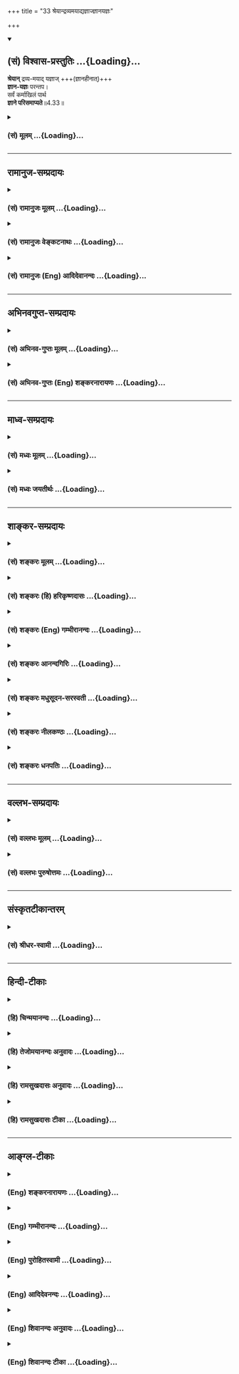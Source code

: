 +++
title = "33 श्रेयान्द्रव्यमयाद्यज्ञाज्ज्ञानयज्ञः"

+++
<div class="js_include" newlevelforh1="2" title="(सं) विश्वास-प्रस्तुतिः" unfilled url="/purANam_vaiShNavam/mahAbhAratam/06-bhIShma-parva/03-bhagavad-gItA-parva/saMskRtam/vishvAsa-prastutiH/04_jnAna-yogaH_brahmArp/33_shreyAndravyamayA.md">
<details open><summary><h2>(सं) विश्वास-प्रस्तुतिः ...{Loading}...</h2></summary>

**श्रेयान्** द्रव्य-मयाद् यज्ञाज् +++(ज्ञानहीनात्)+++  
**ज्ञान-यज्ञः** परन्तप।  
सर्वं कर्माखिलं पार्थ  
**ज्ञाने परिसमाप्यते**॥4.33॥
</details>
</div>
<div class="js_include collapsed" newlevelforh1="3" title="(सं) मूलम्" unfilled url="/purANam_vaiShNavam/mahAbhAratam/06-bhIShma-parva/03-bhagavad-gItA-parva/saMskRtam/mUlam/04_jnAna-yogaH_brahmArp/33_shreyAndravyamayA.md">
<details><summary><h3>(सं) मूलम् ...{Loading}...</h3></summary>

श्रेयान्द्रव्यमयाद्यज्ञाज्ज्ञानयज्ञः परन्तप।  
सर्वं कर्माखिलं पार्थ ज्ञाने परिसमाप्यते।।4.33।।
</details>
</div>


_________________
## रामानुज-सम्प्रदायः
<div class="js_include collapsed" newlevelforh1="3" title="(सं) रामानुजः मूलम्" unfilled url="/purANam_vaiShNavam/mahAbhAratam/06-bhIShma-parva/03-bhagavad-gItA-parva/saMskRtam/rAmAnujaH/mUlam/04_jnAna-yogaH_brahmArp/33_shreyAndravyamayA.md">
<details><summary><h3>(सं) रामानुजः मूलम् ...{Loading}...</h3></summary>

।।4.33।। उभयाकारे कर्मणि **द्रव्यमयाद्** अंशाद् **ज्ञानमयः** अंशः
**श्रेयान्।** सर्वस्य कर्मणः तदितरस्य च अखिलस्य उपादेयस्य **ज्ञाने**
परिसमाप्तेः। तद् एवं सर्वैः साधनैः प्राप्यभूतं ज्ञानं कर्मान्तर्गतत्वेन
अभ्यस्यते। तद् एव हि अभ्यस्यमानं क्रमेण प्राप्यदशां प्रतिपद्यते।

</details>
</div>
<div class="js_include collapsed" newlevelforh1="3" title="(सं) रामानुजः वेङ्कटनाथः" unfilled url="/purANam_vaiShNavam/mahAbhAratam/06-bhIShma-parva/03-bhagavad-gItA-parva/saMskRtam/rAmAnujaH/venkaTanAthaH/04_jnAna-yogaH_brahmArp/33_shreyAndravyamayA.md">
<details><summary><h3>(सं) रामानुजः वेङ्कटनाथः ...{Loading}...</h3></summary>

  
  
।।4.33।। श्रेयान् इत्यादेराध्यायपरिसमाप्तेर्ज्ञानविषयस्यैकप्रघट्टकस्य
सङ्गतिपूर्वकमर्थमाह अन्तर्गतेति। अवान्तरभेदप्रतिपादनरूपावान्तरप्रकरणात्
प्राचीनेन कर्मणो ज्ञानाकारत्वप्रतिपादकप्रघट्टकेनास्य साक्षात्सङ्गतिः।
ननु द्रव्यमयाद्यज्ञात् ज्ञानयज्ञः श्रेयानिति निर्दिष्टे
सत्यात्मसाक्षात्कारान्तरङ्गज्ञानयोगप्राधान्यं ग्रहीतुमुचितम्सर्वं
कर्माखिलं पार्थ ज्ञाने परिसमाप्यते इत्यनेन कर्मफलस्य सर्वस्य
ज्ञानेऽन्तर्भावश्च प्रतीयतेअपि चेदसि सर्वेभ्यः पापेभ्यः पापकृत्तमः
4।36ज्ञानाग्निः सर्वकर्माणि 4।37योगसन्न्यस्तकर्माणम् 4।41
इत्यादिनिर्देशाश्चानन्तरभाविनः कर्मयोगविरोधिनःन हि ज्ञानेन 4।38 इति
श्लोकोऽपि कर्मयोगात् ज्ञानयोगस्य पावनत्वातिरेकपर इति प्रतीयतेज्ञानं
लब्ध्वा परां शान्तिमचिरेणाधिगच्छति 4।39 इत्येतदपि ज्ञानयोगस्यान्तरङ्गतया
शीघ्रकारित्वमितरस्य विलम्बितफलत्वं व्यनक्तियेन भूतान्यशेषेण
द्रक्ष्यस्यात्मन्यथो मयि 4।35 इति ज्ञानस्वरूपकथनमपि ज्ञानयोगत्वं द्रढयति
न हि कर्मयोगान्तर्गतेन आत्मज्ञानेनैव सर्वं
साक्षात्क्रियतेस्वाध्यायज्ञानयज्ञाश्च 4।28 इत्यत्र च द्रव्ययज्ञादेः
पृथक्त्वेन ज्ञानयज्ञो निर्दिष्टः अतो ज्ञानयोगप्रशंसाप्रकरणमिदमिति
ग्राह्यमिति।  
  
अत्रोच्यतेश्रेयान् द्रव्यमयाद्यज्ञात् इत्यत्र तावत्
ज्ञानप्राधान्यमात्रान्न ज्ञानयोगविवक्षा वक्तुमुचिताकर्म ज्यायो ह्यकर्मणः
3।8 इत्यादिषु सर्वत्र तद्विपरीतकर्मप्राधान्यस्यैव प्रपञ्चितत्वात्
उत्तराध्यायेऽपितयोस्तु कर्मसन्न्यासात्कर्मयोगो विशिष्यते 5।2
इत्यादेर्वक्ष्यमाणत्वात् मध्ये तद्विरुद्धार्थप्रतिपादनायोगात् अतोऽत्र
ज्ञानयज्ञशब्दः कर्मयोगांशविषयः। स्वाध्यायज्ञानयज्ञाश्च 4।28 इत्यत्र तु
स्वाध्यायार्थाभ्यासरूपज्ञानयज्ञपरत्वमुक्तम् आत्मयाथात्म्यमपि
स्वाध्यायार्थ इति तस्य चास्य च नातिप्रकर्षः। तस्मादज्ञानसम्भूतं 4।42
इत्यध्यायोपसंहारश्लोके च ज्ञानासिना संशयं छित्वायोगमातिष्ठोत्तिष्ठ 4।42
इति युद्धोत्साहविधानेन कर्मयोगस्तदन्तर्गतज्ञानं च व्यक्तं प्रतीयते न हि
ज्ञानयोगस्य श्रेयस्तया युद्धार्थमुत्तिष्ठेति सङ्गच्छते। सर्वं कर्म
इत्येतत्तु कर्मान्तर्गतज्ञानांशस्य प्राधान्यहेतुमात्रपरमेवअपि चेदसि
4।36ज्ञानाग्निः सर्वकर्माणि 4।37नहि ज्ञानेन सदृशम् 4।38 इत्यादेरपि न
ज्ञानयोगैकान्त्यं ज्ञानांशस्य
पापनिवर्तकत्वरूपप्रशंसापरत्वात्। योगसन्न्यस्तकर्माणम् 4।41 इत्यत्रापि
कर्मणः फलसङ्गादिराहित्यज्ञानाकारतापत्तिमात्रं विवक्षितम्। ज्ञानं लब्ध्वा
परां शान्तिम् 4।29 इति श्लोके तु कर्मयोगान्तर्गतज्ञानांशस्य
साक्षात्काररूपपरिपाकावस्थोच्यतेतत्स्वयं योगसंसिद्धः कालेनात्मनि विन्दति
4।38श्रद्धावान् लभते ज्ञानम् 4।39 इत्यनन्तरमेव परिपाकावस्थाया
विशदीकरणात्। एतेनयेन भूतान्यशेषेण द्रक्ष्यसि 4।35 इत्येतदपि
निर्व्यूढम्। तदेतदखिलमभिप्रेत्याह उभयाकार इति। कर्मणि कर्मयोग इत्यर्थः।
अनुष्ठेयपरो वाऽत्र कर्मशब्दः। द्रव्यमयादंशादिति। यज्ञशब्दोऽत्र
यज्ञांशविषय इति भावः। सर्वाखिलशब्दयोर्विषयभेदादपौनरुक्त्यमाहतदितरस्येति।
कर्मेतरत्किमन्यदिहोपादेयं कथं च कर्मणस्तस्य च ज्ञाने परिसमाप्तिः
इत्यत्राह तदेवेति। सर्वैः साधनैरिति तदितरोपादेयप्रदर्शनम्। प्राप्यभूतमिति
तत्र तत्परिसमाप्तिज्ञापनम्। कर्मणस्तत्र परिसमाप्तिं विवृणोति
तदेवाभ्यस्यमानमिति। अवधारणेन साध्यसाधनभावोऽवस्थाभेदमात्रनिबन्धन
इत्यभिप्रेतम्। एतेन कर्मणः स्वान्तर्भूतज्ञाने परिसमाप्तिः।
साक्षात्कारलक्षणसाध्यदशाविवक्षयेत्युक्तं भवति।  
  

</details>
</div>
<div class="js_include collapsed" newlevelforh1="3" title="(सं) रामानुजः (Eng) आदिदेवानन्दः" unfilled url="/purANam_vaiShNavam/mahAbhAratam/06-bhIShma-parva/03-bhagavad-gItA-parva/saMskRtam/rAmAnujaH/english/AdidevAnandaH/04_jnAna-yogaH_brahmArp/33_shreyAndravyamayA.md">
<details><summary><h3>(सं) रामानुजः (Eng) आदिदेवानन्दः ...{Loading}...</h3></summary>

4.33 Karma Yoga has two aspects - knowledge and material ingredients. Of these two, the component of knowledge is superior to the component of material ingredients. Knowledge is the culmination of all actions and of everything else, accessories and other things helpful. This knowledge alone, which is to be obtained by all means, is practised as comprehended in Karma Yoga. And this knowledge being regularly practised, reaches gradually what is ultimately attainable i.e., the vision of the self.

</details>
</div>


_________________
## अभिनवगुप्त-सम्प्रदायः
<div class="js_include collapsed" newlevelforh1="3" title="(सं) अभिनव-गुप्तः मूलम्" unfilled url="/purANam_vaiShNavam/mahAbhAratam/06-bhIShma-parva/03-bhagavad-gItA-parva/saMskRtam/abhinava-guptaH/mUlam/04_jnAna-yogaH_brahmArp/33_shreyAndravyamayA.md">
<details><summary><h3>(सं) अभिनव-गुप्तः मूलम् ...{Loading}...</h3></summary>

।।4.33।। अत्र त्वयं विशेषः श्रेयानिति। द्रव्ययज्ञात् केवलात् ज्ञानदीपितो
यज्ञः श्रेष्ठः। केवलता मयटा सूचिता। यतः सर्वं कर्म ज्ञाने निष्ठामेति।

</details>
</div>
<div class="js_include collapsed" newlevelforh1="3" title="(सं) अभिनव-गुप्तः (Eng) शङ्करनारायणः" unfilled url="/purANam_vaiShNavam/mahAbhAratam/06-bhIShma-parva/03-bhagavad-gItA-parva/saMskRtam/abhinava-guptaH/english/shankaranArAyaNaH/04_jnAna-yogaH_brahmArp/33_shreyAndravyamayA.md">
<details><summary><h3>(सं) अभिनव-गुप्तः (Eng) शङ्करनारायणः ...{Loading}...</h3></summary>

4.33 Sreyan etc. The sacrifice, illuminated by knowledge, is much more
superior to the sacrifice consisting of materials exclusively. The
exclusive nature \[of it\] is indicated by the suffix mayat \[in
dravyamaya\]. For, all actions attain their finality in knowledge.

</details>
</div>


_________________
## माध्व-सम्प्रदायः
<div class="js_include collapsed" newlevelforh1="3" title="(सं) मध्वः मूलम्" unfilled url="/purANam_vaiShNavam/mahAbhAratam/06-bhIShma-parva/03-bhagavad-gItA-parva/saMskRtam/madhvaH/mUlam/04_jnAna-yogaH_brahmArp/33_shreyAndravyamayA.md">
<details><summary><h3>(सं) मध्वः मूलम् ...{Loading}...</h3></summary>

।।4.33।। अखिलमुपासनाद्यङ्गयुक्तम्। ज्ञानफलमेवेत्यर्थः।

</details>
</div>
<div class="js_include collapsed" newlevelforh1="3" title="(सं) मध्वः जयतीर्थः" unfilled url="/purANam_vaiShNavam/mahAbhAratam/06-bhIShma-parva/03-bhagavad-gItA-parva/saMskRtam/madhvaH/jayatIrthaH/04_jnAna-yogaH_brahmArp/33_shreyAndravyamayA.md">
<details><summary><h3>(सं) मध्वः जयतीर्थः ...{Loading}...</h3></summary>

।।4.33।। सर्वं कर्म इत्युक्तत्वात् अखिलमिति पुनरुक्तिरित्यत आह
**अखिलमि**ति। कर्मसमृद्ध्यार्थान्युपासनानि वेद एवोच्यन्ते। खिलं सशेषं न
भवतीति अखिलमित्यर्थः। ज्ञाने परिसमाप्यते इत्यस्य ज्ञाने जाते न कर्म
कार्यमित्यन्यथाप्रतीतिनिवारणाय तात्पर्यमाह **ज्ञाने**ति। परिसमाप्तिः
सम्पूर्णता सफलता सा च ज्ञाने सतीति सन्निधानाज्ज्ञानलक्षणेनैव फलेनेति
भावः।

</details>
</div>


_________________
## शाङ्कर-सम्प्रदायः
<div class="js_include collapsed" newlevelforh1="3" title="(सं) शङ्करः मूलम्" unfilled url="/purANam_vaiShNavam/mahAbhAratam/06-bhIShma-parva/03-bhagavad-gItA-parva/saMskRtam/shankaraH/mUlam/04_jnAna-yogaH_brahmArp/33_shreyAndravyamayA.md">
<details><summary><h3>(सं) शङ्करः मूलम् ...{Loading}...</h3></summary>

।।4.33।। **श्रेयान् द्रव्यमयात्** द्रव्यसाधनसाध्यात् **यज्ञात्
ज्ञानयज्ञः** हे **परंतप।** द्रव्यमयो हि यज्ञः फलस्यारम्भकः ज्ञानयज्ञः न
फलारम्भकः अतः श्रेयान् प्रशस्यतरः। कथम् यतः **सर्वं कर्म** समस्तम्
**अखिलम्** अप्रतिबद्धं **पार्थ ज्ञाने** मोक्षसाधने
सर्वतःसंप्लुतोदकस्थानीये **परिसमाप्यते** अन्तर्भवतीत्यर्थः यथा कृताय
विजितायाधरेयाः संयन्त्येवमेनं सर्वं तदभिसमेति यत् किञ्चित्प्रजाः साधु
कुर्वन्ति यस्तद्वेद यत्स वेद (छा0 उ₀ 4.1.4) इति श्रुतेः।। तदेतत् विशिष्टं
ज्ञानं तर्हि केन प्राप्यते इत्युच्यते

</details>
</div>
<div class="js_include collapsed" newlevelforh1="3" title="(सं) शङ्करः (हि) हरिकृष्णदासः" unfilled url="/purANam_vaiShNavam/mahAbhAratam/06-bhIShma-parva/03-bhagavad-gItA-parva/saMskRtam/shankaraH/hindI/harikRShNadAsaH/04_jnAna-yogaH_brahmArp/33_shreyAndravyamayA.md">
<details><summary><h3>(सं) शङ्करः (हि) हरिकृष्णदासः ...{Loading}...</h3></summary>

।।4.33।। ब्रह्मार्पणम् इत्यादि श्लोकद्वारा यथार्थ ज्ञानको यज्ञरूपसे
सम्पादन किया फिर बहुतसे यज्ञोंका वर्णन किया। अब पुरुषका इच्छित प्रयोजन
जिन यज्ञोंसे सिद्ध होता है उन उपर्युक्त अन्य यज्ञोंकी अपेक्षा
ज्ञानयज्ञकी स्तुति करते हैं। कैसे सो कहते हैं हे परन्तप द्रव्यमय यज्ञकी
अपेक्षा अर्थात् द्रव्यरूप साधनद्वारा सिद्ध होनेवाले यज्ञकी अपेक्षा
ज्ञानयज्ञ श्रेष्ठतर है। क्योंकि द्रव्यमय यज्ञ फलका आरम्भ करनेवाला है और
ज्ञानयज्ञ ( जन्मादि ) फल देनेवाला नहीं है। इसलिये वह श्रेष्ठतर अर्थात्
अधिक प्रशंसनीय है। क्योंकि हे पार्थ सबकेसब कर्म मोक्षसाधनरूप ज्ञानमें जो
कि सब ओरसे परिपूर्ण जलाशयके समान है समाप्त हो जाते हैं अर्थात् उन सबका
ज्ञानमें अन्तर्भाव हो जाता है। जैसे ( चौपड़के खेलमें कृतयुग त्रेता
द्वापर और कलियुग ऐसे नामवाले जो चार पासे होते हैं उनमेंसे ) कृतयुग नामक
पासेको जीत लेनेपर नीचेवाले सब पासे अपनेआप ही जीत लिये जाते हैं ऐसे ही
जिसको वह रैक्व जानता है उस ब्रह्मको जो कोई भी जान लेता है प्रजा जो कुछ
भी अच्छे कर्म करती है उन सबका फल उसे अपनेआप ही मिल जाता है। इस श्रुतिसे
भी यही सिद्ध होता है।

</details>
</div>
<div class="js_include collapsed" newlevelforh1="3" title="(सं) शङ्करः (Eng) गम्भीरानन्दः" unfilled url="/purANam_vaiShNavam/mahAbhAratam/06-bhIShma-parva/03-bhagavad-gItA-parva/saMskRtam/shankaraH/english/gambhIrAnandaH/04_jnAna-yogaH_brahmArp/33_shreyAndravyamayA.md">
<details><summary><h3>(सं) शङ्करः (Eng) गम्भीरानन्दः ...{Loading}...</h3></summary>

4.33 O destroyer of enemies, jnana-yajnah, Knowledge considered as a
sacrifice; is sreyan, greater; dravyamayat yajnat, than sacrifices
reiring materials \[Including study of the Vedas, etc. also.\] For, a
sacrifice performed with materials is an originator of results,
\[Worldly prosperity, attaining heaven, etc.\], but Knowledge considered
as a sacrifice is not productive of results. \[It only reveals the state
of Liberation that is an achieved fact. (According to Advaitism,
Liberation consists in the removal of ignorance by Illumination. Nothing
new is produced thery.-Tr.)\]. Hence it is greater, more praiseworthy.
How; Because, sarvam, all; karma-akhilam, actions in their totality,
without exception; O son of Prtha, parisamapyate, culminate, get merged
(attain their consummation); jnane, in Knowledge, which is a means to
Liberation and is comparable to 'a flood all around' (cf.2.46). This is
the idea, which accords with the Upanisadic text, 'As when the (face of
a die) bearing the number 4, called Krta, wins, the other inferior
(numbers on the die-faces) get included in it, so whatever good actions
are performed by beings, all that gets merged in this one (Raikva). (So
it happens) to anyone who knows what he (Raikva) knew' (Ch. 4.1.4). In
that case, by what means is this highly estimable Knowledge acired; The
answer is being given:

</details>
</div>
<div class="js_include collapsed" newlevelforh1="3" title="(सं) शङ्करः आनन्दगिरिः" unfilled url="/purANam_vaiShNavam/mahAbhAratam/06-bhIShma-parva/03-bhagavad-gItA-parva/saMskRtam/shankaraH/AnandagiriH/04_jnAna-yogaH_brahmArp/33_shreyAndravyamayA.md">
<details><summary><h3>(सं) शङ्करः आनन्दगिरिः ...{Loading}...</h3></summary>

।।4.33।। कर्मयोगेऽनेकधाभिहिते सर्वस्य श्रेयःसाधनस्य
कर्मात्मकत्वप्रतिपत्त्या केवलं ज्ञानमनाद्रियमाणमर्जुनमालक्ष्य
वृत्तानुवादपूर्वकमुत्तरश्लोकस्य तात्पर्यमाह **ब्रह्मेत्यादिना।**
**सिद्धेति।** सिद्धं पुरुषार्थभूतं पुरुषापेक्षितलक्षणं प्रयोजनं येषां
यज्ञानां तैः। अनन्तरोपदिष्टैरिति यावत्। प्रश्नपूर्वकं स्तुतिप्रकारं
प्रकटयति **कथमित्यादिना।** ज्ञानयज्ञस्य द्रव्ययज्ञात्प्रशस्यतरत्वे
हेतुमाह **सर्वमिति।** द्रव्यसाधनसाध्यादित्युपलक्षणं स्वाध्यायादेरपि।
ततोऽपि ज्ञानयज्ञस्य श्रेयस्त्वाविशेषाद्द्रव्यमयादियज्ञेभ्यो ज्ञानयज्ञस्य
प्रशस्यतरत्व प्रपञ्चयति **द्रव्यमयो हीति।** फलस्याभ्युदयस्येत्यर्थः। न
फलारम्भको न कस्यचित्फलस्योत्पादकः किंतु नित्यसिद्धस्य मोक्षस्याभिव्यञ्जक
इत्यर्थः। तस्य प्रशस्यतरत्वे हेत्वन्तरमाह **यत इति।** समस्तं
कर्मेत्यग्निहोत्रादिकमुच्यते। अखिलमविद्यमानं खिलं शेषोऽस्येत्यनल्पम्
महत्तरमिति यावत्। सर्वमखिलमिति पदद्वयोपादानमसंकोचार्थम्। सर्वं कर्म
ज्ञानेऽन्तर्भवतीत्यत्र छान्दोग्यश्रुतिं प्रमाणयति **यथेति।** चतुरायके हि
द्यूते कश्चिदायश्चतुरङ्कः सन्कृतशब्देनोच्यते तस्मै विजिताय कृताय
तादर्थ्येनाधरेयास्तस्मादधस्ताद्भाविनस्त्रिद्व्येकाङ्कास्त्रेताद्वापरकलिनामानः
संयन्त्यायाः संगच्छन्ते चतुरङ्के खल्वाये
त्रिद्व्येकाङ्कानामायानामन्तर्भावो भवति
महासंख्यायामवान्तरसंख्यान्तर्भावावश्यंभावादेवमेनं विद्यावन्तं पुरुषं
सर्वं तदाभिमुख्येन समेति संगच्छते। किं तत्सर्वं यद्विदुषि
पुरुषेऽन्तर्भवति तदाह **यत्किञ्चिदिति।** प्रजाः सर्वा यत्किमपि साधु कर्म
कुर्वन्ति तत्सर्वमित्यर्थः। एनमभिसमेतीत्युक्तं तमेव विद्यावन्तं पुरुषं
विशिनष्टि **यस्तदिति।** किं तदित्युक्तं तदेव विशदयति **यत्स इति।** स
रैक्वो यत्तत्त्वं वेद तत्तत्त्वं योऽन्योऽपि जानाति तमेनं सर्वं साधु
कर्माभिसमेतीति योजना।

</details>
</div>
<div class="js_include collapsed" newlevelforh1="3" title="(सं) शङ्करः मधुसूदन-सरस्वती" unfilled url="/purANam_vaiShNavam/mahAbhAratam/06-bhIShma-parva/03-bhagavad-gItA-parva/saMskRtam/shankaraH/madhusUdana-sarasvatI/04_jnAna-yogaH_brahmArp/33_shreyAndravyamayA.md">
<details><summary><h3>(सं) शङ्करः मधुसूदन-सरस्वती ...{Loading}...</h3></summary>

।।4.33।। सर्वेषां तुल्यवन्निर्देशात्कर्मज्ञानयोः साम्यप्राप्तावाह
श्रेयान्प्रशस्यतरः साक्षान्मोक्षफलत्वात्
द्रव्यमयात्तदुपलक्षिताज्ज्ञानशून्यात्सर्वस्मादपि
यज्ञात्संसारफलाज्ज्ञानयज्ञ एकएव हे परन्तप। कस्मादेवं यस्मात् सर्वं कर्म
इष्टिपशुसोमचयनरूपं श्रौतमखिलं निरवशेषं स्मार्तमुपासनादिरूपं च यत्कर्मं
तत् ज्ञाने ब्रह्मात्मैक्यसाक्षात्कारे समाप्यते प्रतिबन्धक्षयद्वारेण
पर्यवस्यति। तमेतं वेदानुवचनेन ब्राह्मणा विविदिषन्ति यज्ञेन दानेन
तपसाऽनाशकेन इतिधर्मेण पापमपनुदति इति च श्रुतेः। सर्वापेक्षा च
यज्ञादिश्रुतेरश्ववत् इति न्यायाच्चेत्यर्थः।

</details>
</div>
<div class="js_include collapsed" newlevelforh1="3" title="(सं) शङ्करः नीलकण्ठः" unfilled url="/purANam_vaiShNavam/mahAbhAratam/06-bhIShma-parva/03-bhagavad-gItA-parva/saMskRtam/shankaraH/nIlakaNThaH/04_jnAna-yogaH_brahmArp/33_shreyAndravyamayA.md">
<details><summary><h3>(सं) शङ्करः नीलकण्ठः ...{Loading}...</h3></summary>

।।4.33।। यदर्थमेते यज्ञा उपन्यस्तास्तं ज्ञानयज्ञं स्तौति **श्रेयानिति।**
द्रव्यं बाह्यमाभ्यन्तरं च देहेन्द्रियादितत्साध्याद्द्रव्यमयाद्यज्ञात्
ज्ञानयज्ञो निःशेषवाङ्मनःकायप्रवृत्त्युपरमात्मकः श्रेयान्प्रशस्तरः।
ईयसुन्प्रत्ययेन तेषामपि प्रशस्तत्वं द्योत्यते तत्र हेतुः **सर्वमिति।**
कर्म कर्मफलं सर्वमखिलं सर्वाङ्गोपसंहारयुक्तं ज्ञाने
परिसमाप्यतेऽन्तर्भवति। यथा कृताय विजितायाधरेयाः संयन्त्येवमेवैनं सर्वं
तदभिसमेति यत्किंच प्रजाः साधु कुर्वन्ति यस्तद्वेद यत्स वेद इति।

</details>
</div>
<div class="js_include collapsed" newlevelforh1="3" title="(सं) शङ्करः धनपतिः" unfilled url="/purANam_vaiShNavam/mahAbhAratam/06-bhIShma-parva/03-bhagavad-gItA-parva/saMskRtam/shankaraH/dhanapatiH/04_jnAna-yogaH_brahmArp/33_shreyAndravyamayA.md">
<details><summary><h3>(सं) शङ्करः धनपतिः ...{Loading}...</h3></summary>

।।4.33।। कर्मजान्विद्धि तान्सर्वानित्युक्त्या सर्वेषु
ज्ञानयज्ञस्याप्युक्तत्वादितरसाभ्यमाशङ्क्याह
**श्रेयानिति।**देहेन्द्रियादिद्रव्यसाध्यात्संसारफलात्
द्रव्ययज्ञाज्ज्ञानयज्ञो मोक्षफलकोऽतिशयेन श्रेष्ठः। परंतपेति संबोधयन्
चित्तशुद्य्धा ज्ञानं लब्ध्वाऽज्ञानात्मकं शत्रुं तापयितुं मारयितुं समर्थो
भविष्यसि न कर्ममात्रेणेति सूचयति। तत्र हेतुमाह सर्वमग्निहोत्रादिकं
कर्मोक्तद्वादशयज्ञात्मकं सर्वमिति प्रकरणात्संकोचमाशङ्क्याह।
अखिलमुक्तानुक्त श्रौतस्मार्तमुपासनादिरुपं ज्ञाने तत्त्वसाक्षात्कारे
मोक्षसाधने परिसमाप्यतेऽन्तर्भवति। यावनर्थ उदपाने सर्वतःसप्लुतोदके।
तावान्सर्वेषु वेदेषु ब्राह्मणस्य विजानतः इत्युक्तत्वात्। यद्वा
प्रतिबन्धक्षयद्वारेण पर्यवस्यतितमेतं वेदानुवचनेन ब्राह्मणा विविदिषन्ति
यज्ञेन इत्यादिश्रुतेःसर्वापेक्षा च यज्ञादिश्रुतेरश्ववत् इति
न्यायाच्चेत्यर्थः। अस्मिन्पक्षे निष्कामकर्मणामेव तत्र विनियोगात्सर्वं
कर्माखिलमिति संकोचनिवारकयोः सर्वाखिलपदयोरन्यतरस्य प्रयोजनं चिन्त्यम्।
यथा युधिष्ठिरभीमसेनयोरपि पार्थेत्यस्मिन्नन्तर्भावः
तथाएतस्यैवानन्दस्यान्यानि भूतानि मात्रामुपजीवन्ति इति श्रुत्या
ज्ञानकाण्डफले तत्त्वसाक्षात्कारे इतरकाण्डफलस्यान्तर्भाव इति ध्वनयन्नाह
पार्थेति।

</details>
</div>


_________________
## वल्लभ-सम्प्रदायः
<div class="js_include collapsed" newlevelforh1="3" title="(सं) वल्लभः मूलम्" unfilled url="/purANam_vaiShNavam/mahAbhAratam/06-bhIShma-parva/03-bhagavad-gItA-parva/saMskRtam/vallabhaH/mUlam/04_jnAna-yogaH_brahmArp/33_shreyAndravyamayA.md">
<details><summary><h3>(सं) वल्लभः मूलम् ...{Loading}...</h3></summary>

।।4.33।। सर्वेभ्यो यज्ञेभ्यो ब्रह्मात्मकत्वज्ञानयज्ञस्य श्रेष्ठतामाह
श्रेयानिति। साङ्ख्ययोगयोरेकार्थरूपो ब्रह्मात्मकत्वज्ञानयज्ञोऽन्यतः
श्रेष्ठः यतस्तत्राखिलं फलसहितं सर्वं कर्म परिसमाप्यते अन्तर्भवति सर्वं
तदभिसमेति यत्किञ्चित्प्रजाः साधु कुर्वन्ति (साध्वकुर्वत) छां.उ.41।4 इति
श्रुतेः।

</details>
</div>
<div class="js_include collapsed" newlevelforh1="3" title="(सं) वल्लभः पुरुषोत्तमः" unfilled url="/purANam_vaiShNavam/mahAbhAratam/06-bhIShma-parva/03-bhagavad-gItA-parva/saMskRtam/vallabhaH/puruShottamaH/04_jnAna-yogaH_brahmArp/33_shreyAndravyamayA.md">
<details><summary><h3>(सं) वल्लभः पुरुषोत्तमः ...{Loading}...</h3></summary>

  
  
।।4.33।। ननु ममैतत्फलानभिलाषित्वादाज्ञया लोकसङ्ग्रहार्थं कर्त्तव्यानां
तेषां ज्ञानेन किं फलं इत्यत आह श्रेयानिति। हे परन्तप ज्ञानयोग्य
ज्ञानाभावे भगवदीयस्य निषिद्धप्रकारेण स्वर्गादिफलकत्वेन
क्रियमाणस्यानुचितत्वात् द्रव्यमया **यज्ञा()**त् ज्ञानयज्ञः ज्ञानात्मको
ज्ञानेन वा यज्ञः श्रेयान् स उत्तम इत्यर्थः। किञ्च द्रव्यमयो यज्ञः
पूर्णत्वाभावादपि नोत्तमः ज्ञानमयस्तु सम्पूर्णो भवतीत्याह सर्वमिति। हे
पार्थ सर्वं कर्म ज्ञाने अखिलं पूर्णँ परिसमाप्यते पूर्णं मत्समीपं
भवतीत्यर्थः।  
  

</details>
</div>


_________________
## संस्कृतटीकान्तरम्
<div class="js_include collapsed" newlevelforh1="3" title="(सं) श्रीधर-स्वामी" unfilled url="/purANam_vaiShNavam/mahAbhAratam/06-bhIShma-parva/03-bhagavad-gItA-parva/saMskRtam/shrIdhara-svAmI/04_jnAna-yogaH_brahmArp/33_shreyAndravyamayA.md">
<details><summary><h3>(सं) श्रीधर-स्वामी ...{Loading}...</h3></summary>

।।4.33।। कर्मयज्ञाज्ज्ञानयज्ञस्तु श्रेष्ठ इत्याह **श्रेयानिति।**
द्रव्यमयादनात्मव्यापारजन्याद्दैवादियज्ञाज्ज्ञानयज्ञः श्रेयान्श्रेष्ठः।
यद्यपि ज्ञानयज्ञस्यापि मनोव्यापाराधीनत्वमस्त्येव तथाप्यात्मरूपस्य
ज्ञानस्य मनःपरिणामेऽभिव्यक्तिमात्रं नतु तज्जन्यत्वमिति
द्रव्यमयाद्विशेषः। श्रेष्ठत्वे हेतुः। सर्वं कर्माखिलं फलसहितं ज्ञाने
परिसमाप्यते। अन्तर्भवतीत्यर्थः। सर्वं तदभिसमेति यत्किंचित्प्रजाः साधु
कुर्वन्ति इति श्रुतेः।

</details>
</div>


_________________
## हिन्दी-टीकाः
<div class="js_include collapsed" newlevelforh1="3" title="(हि) चिन्मयानन्दः" unfilled url="/purANam_vaiShNavam/mahAbhAratam/06-bhIShma-parva/03-bhagavad-gItA-parva/hindI/chinmayAnandaH/04_jnAna-yogaH_brahmArp/33_shreyAndravyamayA.md">
<details><summary><h3>(हि) चिन्मयानन्दः ...{Loading}...</h3></summary>

।।4.33।। भगवान् श्रीकृष्ण कहते हैं कि आत्मोन्नति के लिए अनेक द्रव्य
पदार्थों के उपयोग से सिद्ध होने वाले यज्ञों की अपेक्षा ज्ञानयज्ञ ही
श्रेष्ठ है। दूसरी पंक्ति में भगवान् उसके श्रेष्ठत्व का कारण भी बताते
हैं। कर्मकाण्ड में उपादिष्ट द्रव्यमय यज्ञ ऐसे फलों को उत्पन्न करते हैं
जिनके उपभोग के लिए कर्तृत्वाभिमानी जीव को अनेक प्रकार के देह धारण करने
पड़ते हैं जिनमें और भी नएनए कर्म किये जाते रहते हैं। कर्म से ही कर्म की
समाप्ति नहीं होती। अत कर्म की पूर्णता स्वयं में ही कभी नहीं हो सकती। इसके
विपरीत ज्ञान के प्रकाश में अज्ञान जनित अहंकार नष्ट हो जाता है। अज्ञान से
कामना और कामना से कर्म उत्पन्न होते हैं। इसलिए ज्ञान के द्वारा कर्म के
मूल स्रोत अज्ञान के ही नष्ट हो जाने पर कर्म स्वत समाप्त हो जाते हैं।
सम्पूर्ण कर्मों की परिसमाप्ति ज्ञान में होती है। यदि केवल ज्ञान से ही
पूर्णत्व की प्राप्ति होती हो तो उस ज्ञान को हम कैसे प्राप्त कर सकते हैं
जिससे कि सब कर्मों का क्षय तत्काल हो जाये इसका उत्तर है

</details>
</div>
<div class="js_include collapsed" newlevelforh1="3" title="(हि) तेजोमयानन्दः अनुवादः" unfilled url="/purANam_vaiShNavam/mahAbhAratam/06-bhIShma-parva/03-bhagavad-gItA-parva/hindI/tejomayAnandaH/anuvAdaH/04_jnAna-yogaH_brahmArp/33_shreyAndravyamayA.md">
<details><summary><h3>(हि) तेजोमयानन्दः अनुवादः ...{Loading}...</h3></summary>

।।4.33।। हे परन्तप ! द्रव्यों से सम्पन्न होने वाले यज्ञ की अपेक्षा
ज्ञानयज्ञ श्रेष्ठ है। हे पार्थ ! सम्पूर्ण अखिल कर्म ज्ञान में समाप्त
होते हैं, अर्थात् ज्ञान उनकी पराकाष्ठा है।।

</details>
</div>
<div class="js_include collapsed" newlevelforh1="3" title="(हि) रामसुखदासः अनुवादः" unfilled url="/purANam_vaiShNavam/mahAbhAratam/06-bhIShma-parva/03-bhagavad-gItA-parva/hindI/rAmasukhadAsaH/anuvAdaH/04_jnAna-yogaH_brahmArp/33_shreyAndravyamayA.md">
<details><summary><h3>(हि) रामसुखदासः अनुवादः ...{Loading}...</h3></summary>

।।4.33।। हे परन्तप अर्जुन ! द्रव्यमय यज्ञसे ज्ञानयज्ञ श्रेष्ठ है।
सम्पूर्ण कर्म और पदार्थ ज्ञान-(तत्त्वज्ञान-) में समाप्त हो जाते हैं।

</details>
</div>
<div class="js_include collapsed" newlevelforh1="3" title="(हि) रामसुखदासः टीका" unfilled url="/purANam_vaiShNavam/mahAbhAratam/06-bhIShma-parva/03-bhagavad-gItA-parva/hindI/rAmasukhadAsaH/TIkA/04_jnAna-yogaH_brahmArp/33_shreyAndravyamayA.md">
<details><summary><h3>(हि) रामसुखदासः टीका ...{Loading}...</h3></summary>

4.33।।***व्याख्या--*'श्रेयान्द्रव्यमयाद्यज्ञाज्ज्ञानयज्ञः
परंतप'--**जिन यज्ञोंमें द्रव्यों (पदार्थों) तथा कर्मोंकी आवश्यकता होती
है, वे सब यज्ञ 'द्रव्यमय' होते हैं। 'द्रव्य' शब्दके साथ 'मय' प्रत्यय
प्रचुरताके अर्थमें है। जैसे मिट्टीकी प्रधानतावाला पात्र 'मृन्मय' कहलाता
है, ऐसे ही द्रव्यकी प्रधानतावाला यज्ञ 'द्रव्यमय' कहलाता है। ऐसे द्रव्यमय
यज्ञसे ज्ञानयज्ञ श्रेष्ठ है; क्योंकि ज्ञानयज्ञमें द्रव्य और कर्मकी
आवश्यकता नहीं होती।  
  
सभी यज्ञोंको भगवान्ने कर्मजन्य कहा है (4। 32)। यहाँ भगवान् कहते हैं कि
सम्पूर्ण कर्म ज्ञानयज्ञमें परिसमाप्त हो जाते हैं अर्थात् ज्ञानयज्ञ
कर्मजन्य नहीं, है प्रत्युत विवेक-विचारजन्य है। अतः यहाँ जिस ज्ञानयज्ञकी
बात आयी है, वह पूर्ववर्णित बारह यज्ञोंके अन्तर्गत आये ज्ञानयज्ञ (4। 28)
का वाचक नहीं है, प्रत्युत आगेके (चौंतीसवें) श्लोकमें वर्णित ज्ञान
प्राप्त करनेकी प्रचलित प्रक्रियाका वाचक है। पूर्ववर्णित बारह यज्ञोंका
वाचक यहाँ 'द्रव्यमय यज्ञ' है। द्रव्यमय यज्ञ समाप्त करके ही ज्ञानयज्ञ
किया जाता है। अगर सूक्ष्मदृष्टिसे देखा जाय तो ज्ञानयज्ञ भी क्रियाजन्य ही
है, परन्तु इसमें विवेक-विचारकी प्रधानता रहती है।**'सर्वं कर्माखिलं पार्थ
ज्ञाने परिसमाप्यते'--'सर्वम्'** और **'अखिलम्'--** दोनों शब्द
पर्यायवाची हैं और उनका अर्थ सम्पूर्ण होता है। इसलिये यहाँ **'सर्वम्
कर्म'**का अर्थ सम्पूर्ण कर्म (मात्र कर्म) और **'अखिलम्'** का अर्थ
सम्पूर्ण द्रव्य (मात्र पदार्थ) लेना ही ठीक मालूम देता है। जबतक मनुष्य
अपने लिये कर्म करता है, तबतक उसका सम्बन्ध क्रियाओँ और पदार्थोंसे बना
रहता है। जबतक क्रियाओँ और पदार्थोंसे सम्बन्ध रहता है, तभीतक अन्तःकरणमें
अशुद्धि रहती है, इसलिये अपने लिये कर्म न करनेसे ही अन्तःकरण शुद्ध होता
है। अन्तःकरणमें तीन दोष रहते हैं--मल (संचित पाप), विक्षेप (चित्तकी
चञ्चलता) और आवरण (अज्ञान)। अपने लिये कोई भी कर्म न करनेसे अर्थात्
संसारमात्रकी सेवाके लिये ही कर्म करनेसे जब साधकके अन्तःकरणमें स्थित मल
और विक्षेप--दोनों दोष मिट जाते हैं, तब वह ज्ञानप्राप्तिके द्वारा
आवरण-दोषको मिटानेके लिये कर्मोंका स्वरूपसे त्याग करके गुरुके पास जाता
है। उस समय वह कर्मों और पदार्थोंसे ऊँचा उठ जाता है अर्थात् कर्म और
पदार्थ उसके लक्ष्य नहीं रहते, प्रत्युत एक चिन्मय तत्त्व ही उसका लक्ष्य
रहता है। यही सम्पूर्ण कर्मों और पदार्थोंका तत्त्वज्ञानमें समाप्त होना
है।

</details>
</div>


_________________
## आङ्ग्ल-टीकाः
<div class="js_include collapsed" newlevelforh1="3" title="(Eng) शङ्करनारायणः" unfilled url="/purANam_vaiShNavam/mahAbhAratam/06-bhIShma-parva/03-bhagavad-gItA-parva/english/shankaranArAyaNaH/04_jnAna-yogaH_brahmArp/33_shreyAndravyamayA.md">
<details><summary><h3>(Eng) शङ्करनारायणः ...{Loading}...</h3></summary>

4.33. The sacrifice by knowledge is superior to the sacrifice by material. O son of Prtha, scorcher of foes ! All actions, leaving no bit, meet their total end in knowledge.

</details>
</div>
<div class="js_include collapsed" newlevelforh1="3" title="(Eng) गम्भीरानन्दः" unfilled url="/purANam_vaiShNavam/mahAbhAratam/06-bhIShma-parva/03-bhagavad-gItA-parva/english/gambhIrAnandaH/04_jnAna-yogaH_brahmArp/33_shreyAndravyamayA.md">
<details><summary><h3>(Eng) गम्भीरानन्दः ...{Loading}...</h3></summary>

4.33 O destroyer of enemies, Knowledge considered as a sacrifice is greater than sacrifices reiring materials. O son of Prtha, all actions in their totality culminate in Knowledge.

</details>
</div>
<div class="js_include collapsed" newlevelforh1="3" title="(Eng) पुरोहितस्वामी" unfilled url="/purANam_vaiShNavam/mahAbhAratam/06-bhIShma-parva/03-bhagavad-gItA-parva/english/purohitasvAmI/04_jnAna-yogaH_brahmArp/33_shreyAndravyamayA.md">
<details><summary><h3>(Eng) पुरोहितस्वामी ...{Loading}...</h3></summary>

4.33 The sacrifice of wisdom is superior to any material sacrifice, for,
O Arjuna, the climax of action is always Realisation.

</details>
</div>
<div class="js_include collapsed" newlevelforh1="3" title="(Eng) आदिदेवनन्दः" unfilled url="/purANam_vaiShNavam/mahAbhAratam/06-bhIShma-parva/03-bhagavad-gItA-parva/english/AdidevanandaH/04_jnAna-yogaH_brahmArp/33_shreyAndravyamayA.md">
<details><summary><h3>(Eng) आदिदेवनन्दः ...{Loading}...</h3></summary>

4.33 The sacrifice of knowledge is superior to materials sacrifice. O Arjuna, all actions and everything else culminate in knowledge.

</details>
</div>
<div class="js_include collapsed" newlevelforh1="3" title="(Eng) शिवानन्दः अनुवादः" unfilled url="/purANam_vaiShNavam/mahAbhAratam/06-bhIShma-parva/03-bhagavad-gItA-parva/english/shivAnandaH/anuvAdaH/04_jnAna-yogaH_brahmArp/33_shreyAndravyamayA.md">
<details><summary><h3>(Eng) शिवानन्दः अनुवादः ...{Loading}...</h3></summary>

4.33 Superior is wisdom-sacrifice to the sacrifice with objects, O Parantapa (scorcher of the foes). All actions in their entirely, O Arjuna, culminate in knowledge.

</details>
</div>
<div class="js_include collapsed" newlevelforh1="3" title="(Eng) शिवानन्दः टीका" unfilled url="/purANam_vaiShNavam/mahAbhAratam/06-bhIShma-parva/03-bhagavad-gItA-parva/english/shivAnandaH/TIkA/04_jnAna-yogaH_brahmArp/33_shreyAndravyamayA.md">
<details><summary><h3>(Eng) शिवानन्दः टीका ...{Loading}...</h3></summary>

4.33 श्रेयान् superior; द्रव्यमयात् with objects; यज्ञात् than sacrifice; ज्ञानयज्ञः knowledgesacrifice; परन्तप O Parantapa; सर्वम्
all; कर्म action; अखिलम् in its entirely; पार्थ O Partha; ज्ञाने in knowledge; परिसमाप्यते is culminated.Commentary Sacrifices with material objects cause material effects and bring the sacrificer to this world for the enjoyment of the fruits; while wisdomsacrifice leads to Moksha.
Therefore wisdomsacrifice is superior to the sacrifice performed with material objects. Just as rivers join the ocean; so do all actions join knowledge; i.e.; they culminate in knowledge. All actions purify the heart and lead to the dawn of knowledge of the Self.All actions that are performed as offerings unto the Lord with their fruits are contained in the knowledge of Brahman. (Cf.IX.15X.25XVIII.70)

</details>
</div>
